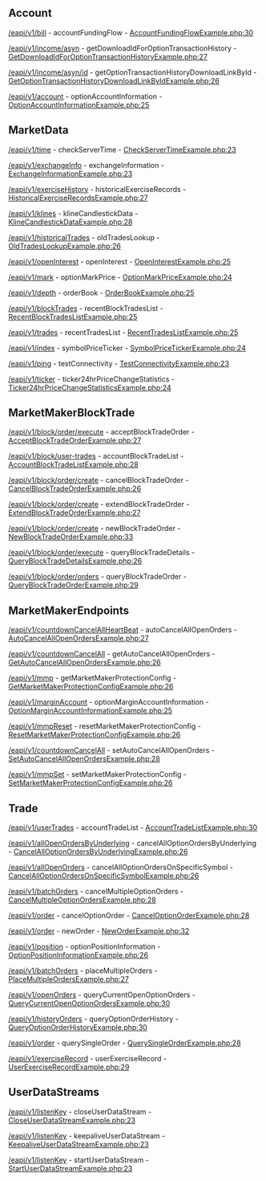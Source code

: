 ## Account

[/eapi/v1/bill](https://developers.binance.com/docs/derivatives/option/account/Account-Funding-Flow) - accountFundingFlow - [AccountFundingFlowExample.php:30](/examples/derivatives-trading-options/account/AccountFundingFlowExample.php#L30)

[/eapi/v1/income/asyn](https://developers.binance.com/docs/derivatives/option/account/Get-Download-Id-For-Option-Transaction-History) - getDownloadIdForOptionTransactionHistory - [GetDownloadIdForOptionTransactionHistoryExample.php:27](/examples/derivatives-trading-options/account/GetDownloadIdForOptionTransactionHistoryExample.php#L27)

[/eapi/v1/income/asyn/id](https://developers.binance.com/docs/derivatives/option/account/Get-Option-Transaction-History-Download-Link-by-Id) - getOptionTransactionHistoryDownloadLinkById - [GetOptionTransactionHistoryDownloadLinkByIdExample.php:26](/examples/derivatives-trading-options/account/GetOptionTransactionHistoryDownloadLinkByIdExample.php#L26)

[/eapi/v1/account](https://developers.binance.com/docs/derivatives/option/account/Option-Account-Information) - optionAccountInformation - [OptionAccountInformationExample.php:25](/examples/derivatives-trading-options/account/OptionAccountInformationExample.php#L25)

## MarketData

[/eapi/v1/time](https://developers.binance.com/docs/derivatives/option/market-data/Check-Server-Time) - checkServerTime - [CheckServerTimeExample.php:23](/examples/derivatives-trading-options/marketdata/CheckServerTimeExample.php#L23)

[/eapi/v1/exchangeInfo](https://developers.binance.com/docs/derivatives/option/market-data/Exchange-Information) - exchangeInformation - [ExchangeInformationExample.php:23](/examples/derivatives-trading-options/marketdata/ExchangeInformationExample.php#L23)

[/eapi/v1/exerciseHistory](https://developers.binance.com/docs/derivatives/option/market-data/Historical-Exercise-Records) - historicalExerciseRecords - [HistoricalExerciseRecordsExample.php:27](/examples/derivatives-trading-options/marketdata/HistoricalExerciseRecordsExample.php#L27)

[/eapi/v1/klines](https://developers.binance.com/docs/derivatives/option/market-data/Kline-Candlestick-Data) - klineCandlestickData - [KlineCandlestickDataExample.php:28](/examples/derivatives-trading-options/marketdata/KlineCandlestickDataExample.php#L28)

[/eapi/v1/historicalTrades](https://developers.binance.com/docs/derivatives/option/market-data/Old-Trades-Lookup) - oldTradesLookup - [OldTradesLookupExample.php:26](/examples/derivatives-trading-options/marketdata/OldTradesLookupExample.php#L26)

[/eapi/v1/openInterest](https://developers.binance.com/docs/derivatives/option/market-data/Open-Interest) - openInterest - [OpenInterestExample.php:25](/examples/derivatives-trading-options/marketdata/OpenInterestExample.php#L25)

[/eapi/v1/mark](https://developers.binance.com/docs/derivatives/option/market-data/Option-Mark-Price) - optionMarkPrice - [OptionMarkPriceExample.php:24](/examples/derivatives-trading-options/marketdata/OptionMarkPriceExample.php#L24)

[/eapi/v1/depth](https://developers.binance.com/docs/derivatives/option/market-data/Order-Book) - orderBook - [OrderBookExample.php:25](/examples/derivatives-trading-options/marketdata/OrderBookExample.php#L25)

[/eapi/v1/blockTrades](https://developers.binance.com/docs/derivatives/option/market-data/Recent-Block-Trade-List) - recentBlockTradesList - [RecentBlockTradesListExample.php:25](/examples/derivatives-trading-options/marketdata/RecentBlockTradesListExample.php#L25)

[/eapi/v1/trades](https://developers.binance.com/docs/derivatives/option/market-data/Recent-Trades-List) - recentTradesList - [RecentTradesListExample.php:25](/examples/derivatives-trading-options/marketdata/RecentTradesListExample.php#L25)

[/eapi/v1/index](https://developers.binance.com/docs/derivatives/option/market-data/Symbol-Price-Ticker) - symbolPriceTicker - [SymbolPriceTickerExample.php:24](/examples/derivatives-trading-options/marketdata/SymbolPriceTickerExample.php#L24)

[/eapi/v1/ping](https://developers.binance.com/docs/derivatives/option/market-data/Test-Connectivity) - testConnectivity - [TestConnectivityExample.php:23](/examples/derivatives-trading-options/marketdata/TestConnectivityExample.php#L23)

[/eapi/v1/ticker](https://developers.binance.com/docs/derivatives/option/market-data/24hr-Ticker-Price-Change-Statistics) - ticker24hrPriceChangeStatistics - [Ticker24hrPriceChangeStatisticsExample.php:24](/examples/derivatives-trading-options/marketdata/Ticker24hrPriceChangeStatisticsExample.php#L24)

## MarketMakerBlockTrade

[/eapi/v1/block/order/execute](https://developers.binance.com/docs/derivatives/option/market-maker-block-trade/Accept-Block-Trade-Order) - acceptBlockTradeOrder - [AcceptBlockTradeOrderExample.php:27](/examples/derivatives-trading-options/marketmakerblocktrade/AcceptBlockTradeOrderExample.php#L27)

[/eapi/v1/block/user-trades](https://developers.binance.com/docs/derivatives/option/market-maker-block-trade/Account-Block-Trade-List) - accountBlockTradeList - [AccountBlockTradeListExample.php:28](/examples/derivatives-trading-options/marketmakerblocktrade/AccountBlockTradeListExample.php#L28)

[/eapi/v1/block/order/create](https://developers.binance.com/docs/derivatives/option/market-maker-block-trade/Cancel-Block-Trade-Order) - cancelBlockTradeOrder - [CancelBlockTradeOrderExample.php:26](/examples/derivatives-trading-options/marketmakerblocktrade/CancelBlockTradeOrderExample.php#L26)

[/eapi/v1/block/order/create](https://developers.binance.com/docs/derivatives/option/market-maker-block-trade/Extend-Block-Trade-Order) - extendBlockTradeOrder - [ExtendBlockTradeOrderExample.php:27](/examples/derivatives-trading-options/marketmakerblocktrade/ExtendBlockTradeOrderExample.php#L27)

[/eapi/v1/block/order/create](https://developers.binance.com/docs/derivatives/option/market-maker-block-trade/New-Block-Trade-Order) - newBlockTradeOrder - [NewBlockTradeOrderExample.php:33](/examples/derivatives-trading-options/marketmakerblocktrade/NewBlockTradeOrderExample.php#L33)

[/eapi/v1/block/order/execute](https://developers.binance.com/docs/derivatives/option/market-maker-block-trade/Query-Block-Trade-Detail) - queryBlockTradeDetails - [QueryBlockTradeDetailsExample.php:26](/examples/derivatives-trading-options/marketmakerblocktrade/QueryBlockTradeDetailsExample.php#L26)

[/eapi/v1/block/order/orders](https://developers.binance.com/docs/derivatives/option/market-maker-block-trade/Query-Block-Trade-Order) - queryBlockTradeOrder - [QueryBlockTradeOrderExample.php:29](/examples/derivatives-trading-options/marketmakerblocktrade/QueryBlockTradeOrderExample.php#L29)

## MarketMakerEndpoints

[/eapi/v1/countdownCancelAllHeartBeat](https://developers.binance.com/docs/derivatives/option/market-maker-endpoints/Auto-Cancel-All-Open-Orders-Heartbeat) - autoCancelAllOpenOrders - [AutoCancelAllOpenOrdersExample.php:27](/examples/derivatives-trading-options/marketmakerendpoints/AutoCancelAllOpenOrdersExample.php#L27)

[/eapi/v1/countdownCancelAll](https://developers.binance.com/docs/derivatives/option/market-maker-endpoints/Get-Auto-Cancel-All-Open-Orders-Config) - getAutoCancelAllOpenOrders - [GetAutoCancelAllOpenOrdersExample.php:26](/examples/derivatives-trading-options/marketmakerendpoints/GetAutoCancelAllOpenOrdersExample.php#L26)

[/eapi/v1/mmp](https://developers.binance.com/docs/derivatives/option/market-maker-endpoints/Get-Market-Maker-Protection-Config) - getMarketMakerProtectionConfig - [GetMarketMakerProtectionConfigExample.php:26](/examples/derivatives-trading-options/marketmakerendpoints/GetMarketMakerProtectionConfigExample.php#L26)

[/eapi/v1/marginAccount](https://developers.binance.com/docs/derivatives/option/market-maker-endpoints/Option-Margin-Account-Information) - optionMarginAccountInformation - [OptionMarginAccountInformationExample.php:25](/examples/derivatives-trading-options/marketmakerendpoints/OptionMarginAccountInformationExample.php#L25)

[/eapi/v1/mmpReset](https://developers.binance.com/docs/derivatives/option/market-maker-endpoints/Reset-Market-Maker-Protection-Config) - resetMarketMakerProtectionConfig - [ResetMarketMakerProtectionConfigExample.php:26](/examples/derivatives-trading-options/marketmakerendpoints/ResetMarketMakerProtectionConfigExample.php#L26)

[/eapi/v1/countdownCancelAll](https://developers.binance.com/docs/derivatives/option/market-maker-endpoints/Set-Auto-Cancel-All-Open-Orders-Config) - setAutoCancelAllOpenOrders - [SetAutoCancelAllOpenOrdersExample.php:28](/examples/derivatives-trading-options/marketmakerendpoints/SetAutoCancelAllOpenOrdersExample.php#L28)

[/eapi/v1/mmpSet](https://developers.binance.com/docs/derivatives/option/market-maker-endpoints/Set-Market-Maker-Protection-Config) - setMarketMakerProtectionConfig - [SetMarketMakerProtectionConfigExample.php:26](/examples/derivatives-trading-options/marketmakerendpoints/SetMarketMakerProtectionConfigExample.php#L26)

## Trade

[/eapi/v1/userTrades](https://developers.binance.com/docs/derivatives/option/trade/Account-Trade-List) - accountTradeList - [AccountTradeListExample.php:30](/examples/derivatives-trading-options/trade/AccountTradeListExample.php#L30)

[/eapi/v1/allOpenOrdersByUnderlying](https://developers.binance.com/docs/derivatives/option/trade/Cancel-All-Option-Orders-By-Underlying) - cancelAllOptionOrdersByUnderlying - [CancelAllOptionOrdersByUnderlyingExample.php:26](/examples/derivatives-trading-options/trade/CancelAllOptionOrdersByUnderlyingExample.php#L26)

[/eapi/v1/allOpenOrders](https://developers.binance.com/docs/derivatives/option/trade/Cancel-all-Option-orders-on-specific-symbol) - cancelAllOptionOrdersOnSpecificSymbol - [CancelAllOptionOrdersOnSpecificSymbolExample.php:26](/examples/derivatives-trading-options/trade/CancelAllOptionOrdersOnSpecificSymbolExample.php#L26)

[/eapi/v1/batchOrders](https://developers.binance.com/docs/derivatives/option/trade/Cancel-Multiple-Option-Orders) - cancelMultipleOptionOrders - [CancelMultipleOptionOrdersExample.php:28](/examples/derivatives-trading-options/trade/CancelMultipleOptionOrdersExample.php#L28)

[/eapi/v1/order](https://developers.binance.com/docs/derivatives/option/trade/Cancel-Option-Order) - cancelOptionOrder - [CancelOptionOrderExample.php:28](/examples/derivatives-trading-options/trade/CancelOptionOrderExample.php#L28)

[/eapi/v1/order](https://developers.binance.com/docs/derivatives/option/trade/New-Order) - newOrder - [NewOrderExample.php:32](/examples/derivatives-trading-options/trade/NewOrderExample.php#L32)

[/eapi/v1/position](https://developers.binance.com/docs/derivatives/option/trade/Option-Position-Information) - optionPositionInformation - [OptionPositionInformationExample.php:26](/examples/derivatives-trading-options/trade/OptionPositionInformationExample.php#L26)

[/eapi/v1/batchOrders](https://developers.binance.com/docs/derivatives/option/trade/Place-Multiple-Orders) - placeMultipleOrders - [PlaceMultipleOrdersExample.php:27](/examples/derivatives-trading-options/trade/PlaceMultipleOrdersExample.php#L27)

[/eapi/v1/openOrders](https://developers.binance.com/docs/derivatives/option/trade/Query-Current-Open-Option-Orders) - queryCurrentOpenOptionOrders - [QueryCurrentOpenOptionOrdersExample.php:30](/examples/derivatives-trading-options/trade/QueryCurrentOpenOptionOrdersExample.php#L30)

[/eapi/v1/historyOrders](https://developers.binance.com/docs/derivatives/option/trade/Query-Option-Order-History) - queryOptionOrderHistory - [QueryOptionOrderHistoryExample.php:30](/examples/derivatives-trading-options/trade/QueryOptionOrderHistoryExample.php#L30)

[/eapi/v1/order](https://developers.binance.com/docs/derivatives/option/trade/Query-Single-Order) - querySingleOrder - [QuerySingleOrderExample.php:28](/examples/derivatives-trading-options/trade/QuerySingleOrderExample.php#L28)

[/eapi/v1/exerciseRecord](https://developers.binance.com/docs/derivatives/option/trade/User-Exercise-Record) - userExerciseRecord - [UserExerciseRecordExample.php:29](/examples/derivatives-trading-options/trade/UserExerciseRecordExample.php#L29)

## UserDataStreams

[/eapi/v1/listenKey](https://developers.binance.com/docs/derivatives/option/user-data-streams/Close-User-Data-Stream) - closeUserDataStream - [CloseUserDataStreamExample.php:23](/examples/derivatives-trading-options/userdatastreams/CloseUserDataStreamExample.php#L23)

[/eapi/v1/listenKey](https://developers.binance.com/docs/derivatives/option/user-data-streams/Keepalive-User-Data-Stream) - keepaliveUserDataStream - [KeepaliveUserDataStreamExample.php:23](/examples/derivatives-trading-options/userdatastreams/KeepaliveUserDataStreamExample.php#L23)

[/eapi/v1/listenKey](https://developers.binance.com/docs/derivatives/option/user-data-streams/Start-User-Data-Stream) - startUserDataStream - [StartUserDataStreamExample.php:23](/examples/derivatives-trading-options/userdatastreams/StartUserDataStreamExample.php#L23)

